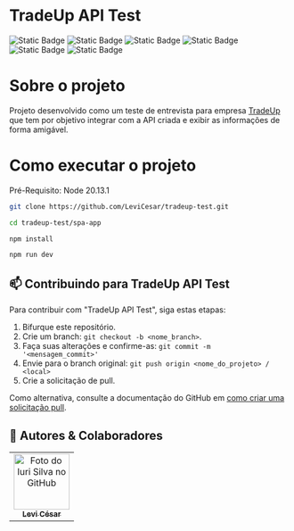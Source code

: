 # TradeUp API Test
![Static Badge](https://img.shields.io/badge/license-MIT-blue?style=for-the-badge)
![Static Badge](https://img.shields.io/badge/Node-20.13.1-blue?style=for-the-badge)
![Static Badge](https://img.shields.io/badge/VueJs-3.0-blue?style=for-the-badge)
![Static Badge](https://img.shields.io/badge/Vuex-4.0.2-blue?style=for-the-badge)
![Static Badge](https://img.shields.io/badge/Vue%20Router-4.4.0-blue?style=for-the-badge)
![Static Badge](https://img.shields.io/badge/Axios-1.7.2-blue?style=for-the-badge)

# Sobre o projeto

Projeto desenvolvido como um teste de entrevista para empresa [TradeUp](https://www.tradeupgroup.com/) que tem por objetivo integrar com a API criada e exibir as informações de forma amigável.

# Como executar o projeto
Pré-Requisito: Node 20.13.1

```bash
git clone https://github.com/LeviCesar/tradeup-test.git

cd tradeup-test/spa-app

npm install 

npm run dev
```

## 📫 Contribuindo para TradeUp API Test

Para contribuir com "TradeUp API Test", siga estas etapas:

1. Bifurque este repositório.
2. Crie um branch: `git checkout -b <nome_branch>`.
3. Faça suas alterações e confirme-as: `git commit -m '<mensagem_commit>'`
4. Envie para o branch original: `git push origin <nome_do_projeto> / <local>`
5. Crie a solicitação de pull.

Como alternativa, consulte a documentação do GitHub em [como criar uma solicitação pull](https://help.github.com/en/github/collaborating-with-issues-and-pull-requests/creating-a-pull-request).


## 🤝 Autores & Colaboradores

<table>
  <tr>
    <td align="center">
      <a href="https://www.linkedin.com/in/levi-cesar-lima/" title="LinkedIn">
        <img src="https://avatars.githubusercontent.com/u/57629756?v=4" width="100px;" alt="Foto do Iuri Silva no GitHub"/><br>
        <sub>
          <b>Levi César</b>
        </sub>
      </a>
    </td>
  </tr>
</table>
